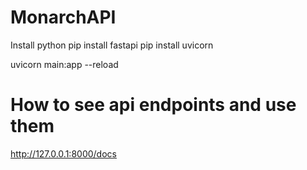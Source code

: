 # MonarchAPI

Install python
pip install fastapi
pip install uvicorn

uvicorn main:app --reload

# How to see api endpoints and use them

http://127.0.0.1:8000/docs
